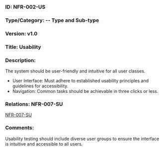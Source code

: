 ### ID: NFR-002-US
 
### Type/Category: -- Type and Sub-type

### Version: v1.0
 
### Title: Usability
  
### Description: 
The system should be user-friendly and intuitive for all user classes.

* User Interface: Must adhere to established usability principles and guidelines for accessibility.
* Navigation: Common tasks should be achievable in three clicks or less.


### Relations: NFR-007-SU
[NFR-007-SU](https://github.com/carmensat/RECIPE-ROULETTE/blob/main/REQUIREMENTS/NFR-007-SU.md)

### Comments: 
Usability testing should include diverse user groups to ensure the interface is intuitive and accessible to all users.
